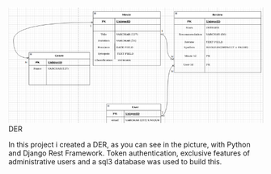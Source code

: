 <img src='./Screenshot from 2022-06-28 09-06-05.png' alt='DER'>DER</img>

In this project i created a DER, as you can see in the picture, with Python and Django Rest Framework. Token authentication, exclusive features of administrative users and a sql3 database was used to build this.

